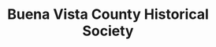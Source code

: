---
layout: repo
title: "Buena Vista County Historical Society"
id: 12437
permalink: repos/12437/
---